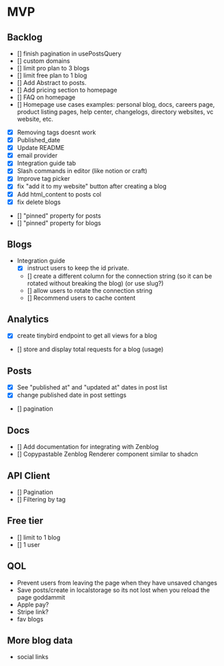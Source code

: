 # MVP

## Backlog

- [] finish pagination in usePostsQuery
- [] custom domains
- [] limit pro plan to 3 blogs
- [] limit free plan to 1 blog
- [] Add Abstract to posts.
- [] Add pricing section to homepage
- [] FAQ on homepage
- [] Homepage use cases examples: personal blog, docs, careers page, product listing pages, help center, changelogs, directory websites, vc website, etc.
- [x] Removing tags doesnt work
- [x] Published_date
- [x] Update README
- [x] email provider
- [x] Integration guide tab
- [x] Slash commands in editor (like notion or craft)
- [x] Improve tag picker
- [x] fix "add it to my website" button after creating a blog
- [x] Add html_content to posts col
- [x] fix delete blogs
- [] "pinned" property for posts
- [] "pinned" property for blogs

## Blogs

- Integration guide
  - [x] instruct users to keep the id private.
  - [] create a different column for the connection string (so it can be rotated without breaking the blog) (or use slug?)
  - [] allow users to rotate the connection string
  - [] Recommend users to cache content

## Analytics

- [x] create tinybird endpoint to get all views for a blog
- [] store and display total requests for a blog (usage)

## Posts

- [x] See "published at" and "updated at" dates in post list
- [x] change published date in post settings
- [] pagination

## Docs

- [] Add documentation for integrating with Zenblog
- [] Copypastable Zenblog Renderer component similar to shadcn

## API Client

- [] Pagination
- [] Filtering by tag

## Free tier

- [] limit to 1 blog
- [] 1 user

## QOL

- Prevent users from leaving the page when they have unsaved changes
- Save posts/create in localstorage so its not lost when you reload the page goddammit
- Apple pay?
- Stripe link?
- fav blogs

## More blog data

- social links
